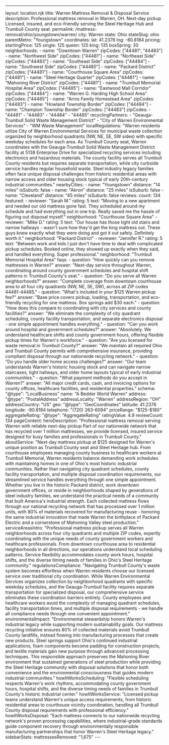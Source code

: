 ---
layout: location.njk
title: Warren Mattress Removal & Disposal Service
description: Professional mattress removal in Warren, OH. Next-day pickup Licensed, insured, and eco-friendly serving the Steel Heritage Hub and Trumbull County seat.
permalink: /mattress-removal/ohio/youngstown/warren/
city: Warren state: Ohio stateSlug: ohio parentMetro: "Youngstown" coordinates: lat: 41.2376 lng: -80.8184 pricing: startingPrice: 125 single: 125 queen: 125 king: 135 boxSpring: 30 neighborhoods: - name: "Downtown Warren" zipCodes: ["44481", "44483"] - name: "Northwest Side" zipCodes: ["44481"] - name: "Northeast Side" zipCodes: ["44483"] - name: "Southeast Side" zipCodes: ["44484"] - name: "Southwest Side" zipCodes: ["44485"] - name: "Packard District" zipCodes: ["44481"] - name: "Courthouse Square Area" zipCodes: ["44481"] - name: "Steel Heritage Quarter" zipCodes: ["44481"] - name: "Mahoning River District" zipCodes: ["44481"] - name: "Trumbull Memorial Hospital Area" zipCodes: ["44485"] - name: "Eastwood Mall Corridor" zipCodes: ["44484"] - name: "Warren G. Harding High School Area" zipCodes: ["44485"] - name: "Arms Family Homestead Area" zipCodes: ["44483"] - name: "Howland Township Border" zipCodes: ["44484"] - name: "Champion Township Border" zipCodes: ["44483"] zipCodes: - "44481" - "44483" - "44484" - "44485" recyclingPartners: - "Geauga-Trumbull Solid Waste Management District" - "City of Warren Environmental Services" - "WM Waste Management" localRegulations: "Warren residents utilize City of Warren Environmental Services for municipal waste collection organized by neighborhood quadrants (NW, NE, SE, SW sides) with specific weekday schedules for each area. As Trumbull County seat, Warren coordinates with the Geauga-Trumbull Solid Waste Management District facility at 5138 Enterprise Drive for specialized recycling services including electronics and hazardous materials. The county facility serves all Trumbull County residents but requires separate transportation, while city curbside service handles regular household waste. Steel industry legacy families often face unique disposal challenges from historic residential areas with narrow access and older housing stock typical of early 20th-century industrial communities." nearbyCities: - name: "Youngstown" distance: "14 miles" isSuburb: false - name: "Akron" distance: "25 miles" isSuburb: false - name: "Cleveland" distance: "45 miles" isSuburb: false reviews: count: 134 featured: - reviewer: "Sarah M." rating: 5 text: "Moving to a new apartment and needed our old mattress gone fast. They scheduled around my schedule and had everything out in one trip. Really saved me the hassle of figuring out disposal myself." neighborhood: "Courthouse Square Area" - reviewer: "Mike D." rating: 5 text: "Our house has those tight old stairs and narrow hallways - wasn't sure how they'd get the king mattress out. These guys knew exactly what they were doing and got it out safely. Definitely worth it." neighborhood: "Packard District" - reviewer: "Jennifer R." rating: 5 text: "Between work and kids I just don't have time to deal with complicated pickup schedules. Booked online, they showed up exactly when they said, and handled everything. Super professional." neighborhood: "Trumbull Memorial Hospital Area" faqs: - question: "How quickly can you remove mattresses in Warren?" answer: "Next-day service throughout Warren, coordinating around county government schedules and hospital shift patterns in Trumbull County's seat." - question: "Do you serve all Warren neighborhoods?" answer: "Complete coverage from downtown courthouse area to all four city quadrants (NW, NE, SE, SW), across all ZIP codes 44481-44485." - question: "What's included in your $125 Warren pickup fee?" answer: "Base price covers pickup, loading, transportation, and eco-friendly recycling for one mattress. Box springs add $30 each." - question: "How does this compare to coordinating with city services and county facilities?" answer: "We eliminate the complexity of city quadrant scheduling, county facility transportation, and separate electronics disposal - one simple appointment handles everything." - question: "Can you work around hospital and government schedules?" answer: "Absolutely. We understand healthcare shifts and county government hours, offering flexible pickup times for Warren's workforce." - question: "Are you licensed for waste removal in Trumbull County?" answer: "We maintain all required Ohio and Trumbull County permits with comprehensive insurance, providing compliant disposal through our nationwide recycling network." - question: "Do you handle older home access challenges?" answer: "Our team understands Warren's historic housing stock and can navigate narrow staircases, tight hallways, and older home layouts typical of early industrial communities." - question: "What payment methods do you accept in Warren?" answer: "All major credit cards, cash, and invoicing options for county offices, healthcare facilities, and residential properties." schema: "@type": "LocalBusiness" name: "A Bedder World Warren" address: "@type": "PostalAddress" addressLocality: "Warren" addressRegion: "OH" addressCountry: "US" geo: "@type": "GeoCoordinates" latitude: 41.2376 longitude: -80.8184 telephone: "(720) 263-6094" priceRange: "$125-$180" aggregateRating: "@type": "AggregateRating" ratingValue: 4.9 reviewCount: 134 pageContent: heroDescription: "Professional mattress removal serving Warren with reliable next-day pickup Part of our nationwide network that has recycled over 1 million mattresses, we provide licensed, insured service designed for busy families and professionals in Trumbull County." aboutService: "Next-day mattress pickup at $125 designed for Warren's unique position as Trumbull County seat and Steel Heritage hub. From courthouse employees managing county business to healthcare workers at Trumbull Memorial, Warren residents balance demanding work schedules with maintaining homes in one of Ohio's most historic industrial communities. Rather than navigating city quadrant schedules, county facility transportation, and multiple disposal coordination requirements, our streamlined service handles everything through one simple appointment. Whether you live in the historic Packard district, work downtown government offices, or reside in neighborhoods shaped by generations of steel industry families, we understand the practical needs of a community that built America's industrial strength. Each collected mattress flows through our national recycling network that has processed over 1 million units, with 80% of materials recovered for manufacturing reuse - honoring the same industrial innovation that made Warren the birthplace of Packard Electric and a cornerstone of Mahoning Valley steel production." serviceAreasIntro: "Professional mattress pickup serves all Warren neighborhoods across four city quadrants and multiple ZIP codes, expertly coordinating with the unique needs of county government workers and healthcare professionals. From downtown courthouse area to residential neighborhoods in all directions, our operations understand local scheduling patterns. Service flexibility accommodates county work hours, hospital shifts, and the diverse timing needs of families in Ohio's Steel Heritage community." regulationsCompliance: "Navigating Trumbull County's waste system becomes effortless when Warren residents choose our licensed service over traditional city coordination. While Warren Environmental Services organizes collection by neighborhood quadrants with specific weekday schedules, and the Geauga-Trumbull facility requires separate transportation for specialized disposal, our comprehensive service eliminates these coordination barriers entirely. County employees and healthcare workers avoid the complexity of managing quadrant schedules, facility transportation times, and multiple disposal requirements - we handle all compliance needs through one convenient appointment." environmentalImpact: "Environmental stewardship honors Warren's industrial legacy while supporting modern sustainability goals. Our mattress recycling initiative ensures 80% of collected materials avoid Trumbull County landfills, instead flowing into manufacturing processes that create new products. Steel springs support Ohio's continued industrial applications, foam components become padding for construction projects, and textile materials gain new purpose through advanced processing techniques. This responsible approach preserves the Mahoning River environment that sustained generations of steel production while providing the Steel Heritage community with disposal solutions that honor both convenience and the environmental consciousness that guides modern industrial communities." howItWorksScheduling: "Flexible scheduling respects Warren's work rhythms, accommodating county government hours, hospital shifts, and the diverse timing needs of families in Trumbull County's historic industrial center." howItWorksService: "Licensed pickup teams understand Warren's unique access requirements, from historic residential areas to courthouse vicinity coordination, handling all Trumbull County disposal requirements with professional efficiency." howItWorksDisposal: "Each mattress connects to our nationwide recycling network's proven processing capabilities, where industrial-grade standards guide component recovery through environmentally responsible manufacturing partnerships that honor Warren's Steel Heritage legacy." sidebarStats: mattressesRemoved: "1,675" ---